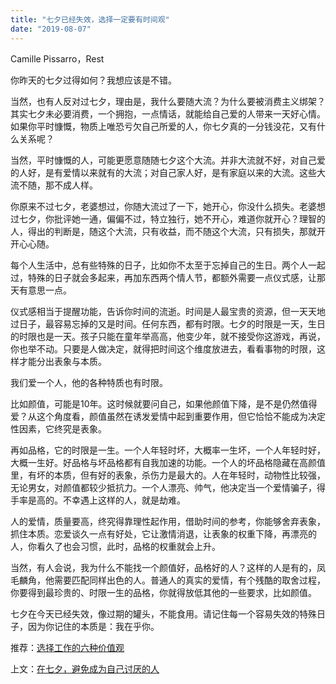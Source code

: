 ```yaml
---
title: "七夕已经失效，选择一定要有时间观"
date: "2019-08-07"
---
```


 Camille Pissarro，Rest

  

你昨天的七夕过得如何？我想应该是不错。

当然，也有人反对过七夕，理由是，我什么要随大流？为什么要被消费主义绑架？其实七夕未必要消费，一个拥抱，一点情话，就能给自己爱的人带来一天好心情。如果你平时慷慨，物质上唯恐亏欠自己所爱的人，你七夕真的一分钱没花，又有什么关系呢？

当然，平时慷慨的人，可能更愿意随随七夕这个大流。并非大流就不好，对自己爱的人好，是有爱情以来就有的大流；对自己家人好，是有家庭以来的大流。这些大流不随，那不成人样。

你原来不过七夕，老婆想过，你随大流过了一下，她开心，你没什么损失。老婆想过七夕，你批评她一通，偏偏不过，特立独行，她不开心，难道你就开心？理智的人，得出的判断是，随这个大流，只有收益，而不随这个大流，只有损失，那就开开心心随。

每个人生活中，总有些特殊的日子，比如你不太至于忘掉自己的生日。两个人一起过，特殊的日子就会多起来，再加东西两个情人节，都额外需要一点仪式感，让那天有意思一点。

仪式感相当于提醒功能，告诉你时间的流逝。时间是人最宝贵的资源，但一天天地过日子，最容易忘掉的又是时间。任何东西，都有时限。七夕的时限是一天，生日的时限也是一天。孩子只能在童年举高高，他变少年，就不接受你这游戏，再说，你也举不动。只要是人做决定，就得把时间这个维度放进去，看看事物的时限，这样才能分出表象与本质。

我们爱一个人，他的各种特质也有时限。

比如颜值，可能是10年。这时候就要问自己，如果他颜值下降，是不是仍然值得爱？从这个角度看，颜值虽然在诱发爱情中起到重要作用，但它恰恰不能成为决定性因素，它终究是表象。

再如品格，它的时限是一生。一个人年轻时坏，大概率一生坏，一个人年轻时好，大概一生好。好品格与坏品格都有自我加速的功能。一个人的坏品格隐藏在高颜值里，有坏的本质，但有好的表象，杀伤力是最大的。人在年轻时，动物性比较强，无论男女，对颜值都较少抵抗力。一个人漂亮、帅气，他决定当一个爱情骗子，得手率是高的。不幸遇上这样的人，就是劫难。

人的爱情，质量要高，终究得靠理性起作用，借助时间的参考，你能够舍弃表象，抓住本质。恋爱谈久一点有好处，它让激情消退，让表象的权重下降，再漂亮的人，你看久了也会习惯，此时，品格的权重就会上升。

当然，有人会说，我为什么不能找一个颜值好，品格好的人？这样的人是有的，凤毛麟角，他需要匹配同样出色的人。普通人的真实的爱情，有个残酷的取舍过程，你要得到最珍贵的、时限一生的品格，你就得放低其他的一些要求，比如颜值。

七夕在今天已经失效，像过期的罐头，不能食用。请记住每一个容易失效的特殊日子，因为你记住的本质是：我在乎你。

  

推荐：[选择工作的六种价值观](http://mp.weixin.qq.com/s?__biz=MjM5NDU0Mjk2MQ==&mid=2651631036&idx=1&sn=604f02d2940ff1e1b218c014ccafc73c&chksm=bd7e29a28a09a0b44e0ea44aa62c320c0d38ff6a538b4cbba044739bce825ae8c38a36a8ad65&scene=21#wechat_redirect)

上文：[在七夕，避免成为自己讨厌的人](http://mp.weixin.qq.com/s?__biz=MjM5NDU0Mjk2MQ==&mid=2651634430&idx=1&sn=2b4243cc93e80c282845a4efe8225c7c&chksm=bd7e3ee08a09b7f600a73426ebd84533a46c51be5997ab5bb69401b9698c8d033faf4b1c4757&scene=21#wechat_redirect)
